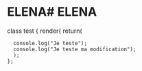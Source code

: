 # ELENA# ELENA
class test {
  render{
    return(

      console.log("Je teste");
      console.log("Je teste ma modification");
      );
    };
